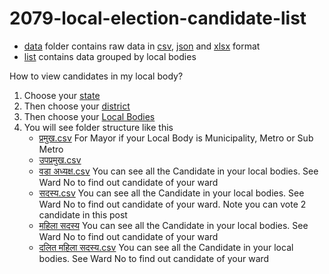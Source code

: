 # 2079-local-election-candidate-list

* [data](https://github.com/ErKiran/2079-local-election-candidate-list/tree/main/data) folder contains raw data in [csv](https://github.com/ErKiran/2079-local-election-candidate-list/blob/main/data/Candidate_Nomination_System_Entry_upto_2079_01_20_Time_6_PM%20-%20%E0%A4%89%E0%A4%AE%E0%A5%8D%E0%A4%AE%E0%A5%87%E0%A4%A6%E0%A4%B5%E0%A4%BE%E0%A4%B0%E0%A5%80.csv), [json](https://github.com/ErKiran/2079-local-election-candidate-list/blob/main/data/candidate_list.json) and [xlsx](https://github.com/ErKiran/2079-local-election-candidate-list/blob/main/data/Candidate_Nomination_System_Entry_upto_2079_01_20_Time_6_PM.xlsx) format
* [list](https://github.com/ErKiran/2079-local-election-candidate-list/tree/main/list) contains data grouped by local bodies

How to view candidates in my local body? 

1. Choose your [state](https://github.com/ErKiran/2079-local-election-candidate-list/tree/main/list/%E0%A4%AC%E0%A4%BE%E0%A4%97%E0%A4%AE%E0%A4%A4%E0%A5%80%20%E0%A4%AA%E0%A5%8D%E0%A4%B0%E0%A4%A6%E0%A5%87%E0%A4%B6)
2. Then choose your [district](https://github.com/ErKiran/2079-local-election-candidate-list/tree/main/list/%E0%A4%AC%E0%A4%BE%E0%A4%97%E0%A4%AE%E0%A4%A4%E0%A5%80%20%E0%A4%AA%E0%A5%8D%E0%A4%B0%E0%A4%A6%E0%A5%87%E0%A4%B6/%E0%A4%95%E0%A4%BE%E0%A4%AD%E0%A5%8D%E0%A4%B0%E0%A5%87%E0%A4%AA%E0%A4%B2%E0%A4%BE%E0%A4%9E%E0%A5%8D%E0%A4%9A%E0%A5%8B%E0%A4%95)
3. Then choose your [Local Bodies](https://github.com/ErKiran/2079-local-election-candidate-list/tree/main/list/%E0%A4%AC%E0%A4%BE%E0%A4%97%E0%A4%AE%E0%A4%A4%E0%A5%80%20%E0%A4%AA%E0%A5%8D%E0%A4%B0%E0%A4%A6%E0%A5%87%E0%A4%B6/%E0%A4%95%E0%A4%BE%E0%A4%AD%E0%A5%8D%E0%A4%B0%E0%A5%87%E0%A4%AA%E0%A4%B2%E0%A4%BE%E0%A4%9E%E0%A5%8D%E0%A4%9A%E0%A5%8B%E0%A4%95/%E0%A4%AA%E0%A4%BE%E0%A4%81%E0%A4%9A%E0%A4%96%E0%A4%BE%E0%A4%B2%20%E0%A4%A8%E0%A4%97%E0%A4%B0%E0%A4%AA%E0%A4%BE%E0%A4%B2%E0%A4%BF%E0%A4%95%E0%A4%BE)
4. You will see folder structure like this  
   * [प्रमुख.csv](https://github.com/ErKiran/2079-local-election-candidate-list/blob/main/list/%E0%A4%AC%E0%A4%BE%E0%A4%97%E0%A4%AE%E0%A4%A4%E0%A5%80%20%E0%A4%AA%E0%A5%8D%E0%A4%B0%E0%A4%A6%E0%A5%87%E0%A4%B6/%E0%A4%95%E0%A4%BE%E0%A4%AD%E0%A5%8D%E0%A4%B0%E0%A5%87%E0%A4%AA%E0%A4%B2%E0%A4%BE%E0%A4%9E%E0%A5%8D%E0%A4%9A%E0%A5%8B%E0%A4%95/%E0%A4%AA%E0%A4%BE%E0%A4%81%E0%A4%9A%E0%A4%96%E0%A4%BE%E0%A4%B2%20%E0%A4%A8%E0%A4%97%E0%A4%B0%E0%A4%AA%E0%A4%BE%E0%A4%B2%E0%A4%BF%E0%A4%95%E0%A4%BE/%E0%A4%AA%E0%A5%8D%E0%A4%B0%E0%A4%AE%E0%A5%81%E0%A4%96.csv) For Mayor if your Local Body is Municipality, Metro or Sub Metro
   * [उपप्रमुख.csv](https://github.com/ErKiran/2079-local-election-candidate-list/blob/main/list/%E0%A4%AC%E0%A4%BE%E0%A4%97%E0%A4%AE%E0%A4%A4%E0%A5%80%20%E0%A4%AA%E0%A5%8D%E0%A4%B0%E0%A4%A6%E0%A5%87%E0%A4%B6/%E0%A4%95%E0%A4%BE%E0%A4%AD%E0%A5%8D%E0%A4%B0%E0%A5%87%E0%A4%AA%E0%A4%B2%E0%A4%BE%E0%A4%9E%E0%A5%8D%E0%A4%9A%E0%A5%8B%E0%A4%95/%E0%A4%AA%E0%A4%BE%E0%A4%81%E0%A4%9A%E0%A4%96%E0%A4%BE%E0%A4%B2%20%E0%A4%A8%E0%A4%97%E0%A4%B0%E0%A4%AA%E0%A4%BE%E0%A4%B2%E0%A4%BF%E0%A4%95%E0%A4%BE/%E0%A4%89%E0%A4%AA%E0%A4%AA%E0%A5%8D%E0%A4%B0%E0%A4%AE%E0%A5%81%E0%A4%96.csv)
   * [वडा अध्यक्ष.csv](https://github.com/ErKiran/2079-local-election-candidate-list/blob/main/list/%E0%A4%AC%E0%A4%BE%E0%A4%97%E0%A4%AE%E0%A4%A4%E0%A5%80%20%E0%A4%AA%E0%A5%8D%E0%A4%B0%E0%A4%A6%E0%A5%87%E0%A4%B6/%E0%A4%95%E0%A4%BE%E0%A4%AD%E0%A5%8D%E0%A4%B0%E0%A5%87%E0%A4%AA%E0%A4%B2%E0%A4%BE%E0%A4%9E%E0%A5%8D%E0%A4%9A%E0%A5%8B%E0%A4%95/%E0%A4%AA%E0%A4%BE%E0%A4%81%E0%A4%9A%E0%A4%96%E0%A4%BE%E0%A4%B2%20%E0%A4%A8%E0%A4%97%E0%A4%B0%E0%A4%AA%E0%A4%BE%E0%A4%B2%E0%A4%BF%E0%A4%95%E0%A4%BE/%E0%A4%B5%E0%A4%A1%E0%A4%BE%20%E0%A4%85%E0%A4%A7%E0%A5%8D%E0%A4%AF%E0%A4%95%E0%A5%8D%E0%A4%B7.csv) You can see all the Candidate in your local bodies. See Ward No to find out candidate of your ward
   * [सदस्य.csv](https://github.com/ErKiran/2079-local-election-candidate-list/blob/main/list/%E0%A4%AC%E0%A4%BE%E0%A4%97%E0%A4%AE%E0%A4%A4%E0%A5%80%20%E0%A4%AA%E0%A5%8D%E0%A4%B0%E0%A4%A6%E0%A5%87%E0%A4%B6/%E0%A4%95%E0%A4%BE%E0%A4%AD%E0%A5%8D%E0%A4%B0%E0%A5%87%E0%A4%AA%E0%A4%B2%E0%A4%BE%E0%A4%9E%E0%A5%8D%E0%A4%9A%E0%A5%8B%E0%A4%95/%E0%A4%AA%E0%A4%BE%E0%A4%81%E0%A4%9A%E0%A4%96%E0%A4%BE%E0%A4%B2%20%E0%A4%A8%E0%A4%97%E0%A4%B0%E0%A4%AA%E0%A4%BE%E0%A4%B2%E0%A4%BF%E0%A4%95%E0%A4%BE/%E0%A4%B8%E0%A4%A6%E0%A4%B8%E0%A5%8D%E0%A4%AF.csv) You can see all the Candidate in your local bodies. See Ward No to find out candidate of your ward. Note you can vote 2 candidate in this post
   * [महिला सदस्य](https://github.com/ErKiran/2079-local-election-candidate-list/blob/main/list/%E0%A4%AC%E0%A4%BE%E0%A4%97%E0%A4%AE%E0%A4%A4%E0%A5%80%20%E0%A4%AA%E0%A5%8D%E0%A4%B0%E0%A4%A6%E0%A5%87%E0%A4%B6/%E0%A4%95%E0%A4%BE%E0%A4%AD%E0%A5%8D%E0%A4%B0%E0%A5%87%E0%A4%AA%E0%A4%B2%E0%A4%BE%E0%A4%9E%E0%A5%8D%E0%A4%9A%E0%A5%8B%E0%A4%95/%E0%A4%AA%E0%A4%BE%E0%A4%81%E0%A4%9A%E0%A4%96%E0%A4%BE%E0%A4%B2%20%E0%A4%A8%E0%A4%97%E0%A4%B0%E0%A4%AA%E0%A4%BE%E0%A4%B2%E0%A4%BF%E0%A4%95%E0%A4%BE/%E0%A4%AE%E0%A4%B9%E0%A4%BF%E0%A4%B2%E0%A4%BE%20%E0%A4%B8%E0%A4%A6%E0%A4%B8%E0%A5%8D%E0%A4%AF.csv) You can see all the Candidate in your local bodies. See Ward No to find out candidate of your ward
   * [दलित महिला सदस्य.csv](https://github.com/ErKiran/2079-local-election-candidate-list/blob/main/list/%E0%A4%AC%E0%A4%BE%E0%A4%97%E0%A4%AE%E0%A4%A4%E0%A5%80%20%E0%A4%AA%E0%A5%8D%E0%A4%B0%E0%A4%A6%E0%A5%87%E0%A4%B6/%E0%A4%95%E0%A4%BE%E0%A4%AD%E0%A5%8D%E0%A4%B0%E0%A5%87%E0%A4%AA%E0%A4%B2%E0%A4%BE%E0%A4%9E%E0%A5%8D%E0%A4%9A%E0%A5%8B%E0%A4%95/%E0%A4%AA%E0%A4%BE%E0%A4%81%E0%A4%9A%E0%A4%96%E0%A4%BE%E0%A4%B2%20%E0%A4%A8%E0%A4%97%E0%A4%B0%E0%A4%AA%E0%A4%BE%E0%A4%B2%E0%A4%BF%E0%A4%95%E0%A4%BE/%E0%A4%A6%E0%A4%B2%E0%A4%BF%E0%A4%A4%20%E0%A4%AE%E0%A4%B9%E0%A4%BF%E0%A4%B2%E0%A4%BE%20%E0%A4%B8%E0%A4%A6%E0%A4%B8%E0%A5%8D%E0%A4%AF.csv) You can see all the Candidate in your local bodies. See Ward No to find out candidate of your ward
